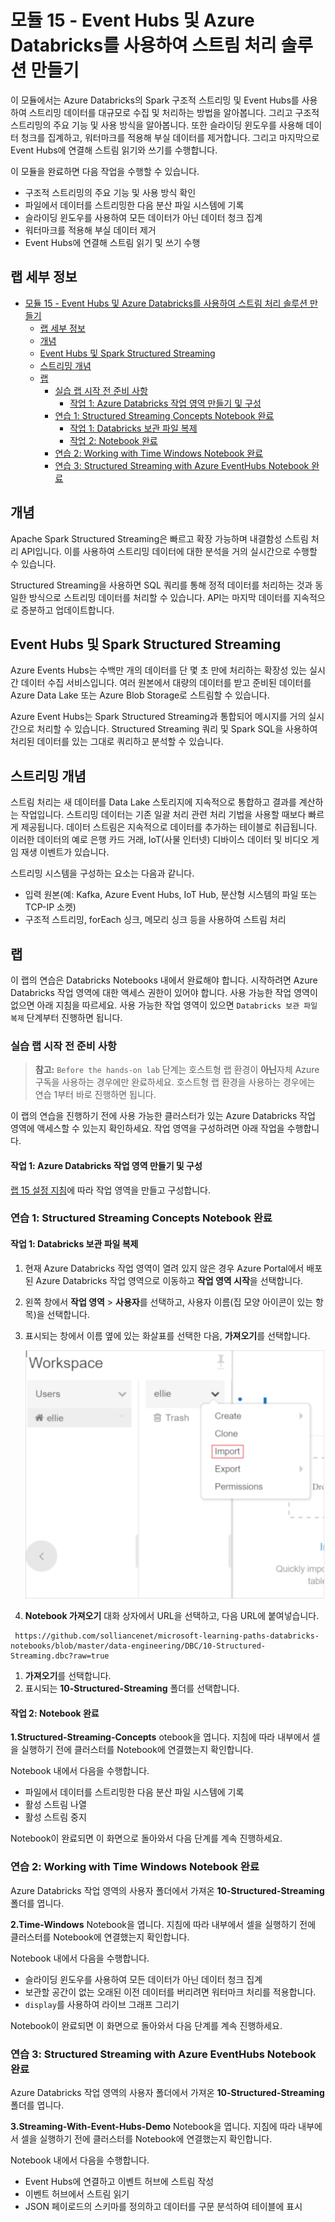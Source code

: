 ﻿# 모듈 15 - Event Hubs 및 Azure Databricks를 사용하여 스트림 처리 솔루션 만들기

이 모듈에서는 Azure Databricks의 Spark 구조적 스트리밍 및 Event Hubs를 사용하여 스트리밍 데이터를 대규모로 수집 및 처리하는 방법을 알아봅니다. 그리고 구조적 스트리밍의 주요 기능 및 사용 방식을 알아봅니다. 또한 슬라이딩 윈도우를 사용해 데이터 청크를 집계하고, 워터마크를 적용해 부실 데이터를 제거합니다. 그리고 마지막으로 Event Hubs에 연결해 스트림 읽기와 쓰기를 수행합니다.

이 모듈을 완료하면 다음 작업을 수행할 수 있습니다.

- 구조적 스트리밍의 주요 기능 및 사용 방식 확인
- 파일에서 데이터를 스트리밍한 다음 분산 파일 시스템에 기록
- 슬라이딩 윈도우를 사용하여 모든 데이터가 아닌 데이터 청크 집계
- 워터마크를 적용해 부실 데이터 제거
- Event Hubs에 연결해 스트림 읽기 및 쓰기 수행

## 랩 세부 정보

- [모듈 15 - Event Hubs 및 Azure Databricks를 사용하여 스트림 처리 솔루션 만들기](#module-15---create-a-stream-processing-solution-with-event-hubs-and-azure-databricks)
  - [랩 세부 정보](#lab-details)
  - [개념](#concepts)
  - [Event Hubs 및 Spark Structured Streaming](#event-hubs-and-spark-structured-streaming)
  - [스트리밍 개념](#streaming-concepts)
  - [랩](#lab)
    - [실습 랩 시작 전 준비 사항](#before-the-hands-on-lab)
      - [작업 1: Azure Databricks 작업 영역 만들기 및 구성](#task-1-create-and-configure-the-azure-databricks-workspace)
    - [연습 1: Structured Streaming Concepts Notebook 완료](#exercise-1-complete-the-structured-streaming-concepts-notebook)
      - [작업 1: Databricks 보관 파일 복제](#task-1-clone-the-databricks-archive)
      - [작업 2: Notebook 완료](#task-2-complete-the-notebook)
    - [연습 2: Working with Time Windows Notebook 완료](#exercise-2-complete-the-working-with-time-windows-notebook)
    - [연습 3: Structured Streaming with Azure EventHubs Notebook 완료](#exercise-3-complete-the-structured-streaming-with-azure-eventhubs-notebook)

## 개념

Apache Spark Structured Streaming은 빠르고 확장 가능하며 내결함성 스트림 처리 API입니다. 이를 사용하여 스트리밍 데이터에 대한 분석을 거의 실시간으로 수행할 수 있습니다.

Structured Streaming을 사용하면 SQL 쿼리를 통해 정적 데이터를 처리하는 것과 동일한 방식으로 스트리밍 데이터를 처리할 수 있습니다. API는 마지막 데이터를 지속적으로 증분하고 업데이트합니다.

## Event Hubs 및 Spark Structured Streaming

Azure Events Hubs는 수백만 개의 데이터를 단 몇 초 만에 처리하는 확장성 있는 실시간 데이터 수집 서비스입니다. 여러 원본에서 대량의 데이터를 받고 준비된 데이터를 Azure Data Lake 또는 Azure Blob Storage로 스트림할 수 있습니다.

Azure Event Hubs는 Spark Structured Streaming과 통합되어 메시지를 거의 실시간으로 처리할 수 있습니다. Structured Streaming 쿼리 및 Spark SQL을 사용하여 처리된 데이터를 있는 그대로 쿼리하고 분석할 수 있습니다.

## 스트리밍 개념

스트림 처리는 새 데이터를 Data Lake 스토리지에 지속적으로 통합하고 결과를 계산하는 작업입니다. 스트리밍 데이터는 기존 일괄 처리 관련 처리 기법을 사용할 때보다 빠르게 제공됩니다. 데이터 스트림은 지속적으로 데이터를 추가하는 테이블로 취급됩니다. 이러한 데이터의 예로 은행 카드 거래, IoT(사물 인터넷) 디바이스 데이터 및 비디오 게임 재생 이벤트가 있습니다.

스트리밍 시스템을 구성하는 요소는 다음과 같니다.

- 입력 원본(예: Kafka, Azure Event Hubs, IoT Hub, 분산형 시스템의 파일 또는 TCP-IP 소켓)
- 구조적 스트리밍, forEach 싱크, 메모리 싱크 등을 사용하여 스트림 처리

## 랩

이 랩의 연습은 Databricks Notebooks 내에서 완료해야 합니다. 시작하려면 Azure Databricks 작업 영역에 대한 액세스 권한이 있어야 합니다. 사용 가능한 작업 영역이 없으면 아래 지침을 따르세요. 사용 가능한 작업 영역이 있으면 `Databricks 보관 파일 복제` 단계부터 진행하면 됩니다.

### 실습 랩 시작 전 준비 사항

> **참고:** `Before the hands-on lab` 단계는 호스트형 랩 환경이 **아닌**자체 Azure 구독을 사용하는 경우에만 완료하세요. 호스트형 랩 환경을 사용하는 경우에는 연습 1부터 바로 진행하면 됩니다.

이 랩의 연습을 진행하기 전에 사용 가능한 클러스터가 있는 Azure Databricks 작업 영역에 액세스할 수 있는지 확인하세요. 작업 영역을 구성하려면 아래 작업을 수행합니다.

#### 작업 1: Azure Databricks 작업 영역 만들기 및 구성

[랩 15 설정 지침](https://github.com/solliancenet/microsoft-data-engineering-ilt-deploy/blob/main/setup/15/lab-01-setup.md)에 따라 작업 영역을 만들고 구성합니다.

### 연습 1: Structured Streaming Concepts Notebook 완료

#### 작업 1: Databricks 보관 파일 복제

1. 현재 Azure Databricks 작업 영역이 열려 있지 않은 경우 Azure Portal에서 배포된 Azure Databricks 작업 영역으로 이동하고 **작업 영역 시작**을 선택합니다.
1. 왼쪽 창에서 **작업 영역** > **사용자**를 선택하고, 사용자 이름(집 모양 아이콘이 있는 항목)을 선택합니다.
1. 표시되는 창에서 이름 옆에 있는 화살표를 선택한 다음, **가져오기**를 선택합니다.

    ![보관 파일을 가져오는 메뉴 옵션](media/import-archive.png)

1. **Notebook 가져오기** 대화 상자에서 URL을 선택하고, 다음 URL에 붙여넣습니다.

 ```
  https://github.com/solliancenet/microsoft-learning-paths-databricks-notebooks/blob/master/data-engineering/DBC/10-Structured-Streaming.dbc?raw=true
 ```

1. **가져오기**를 선택합니다.
1. 표시되는 **10-Structured-Streaming** 폴더를 선택합니다.

#### 작업 2: Notebook 완료

**1.Structured-Streaming-Concepts** otebook을 엽니다. 지침에 따라 내부에서 셀을 실행하기 전에 클러스터를 Notebook에 연결했는지 확인합니다.

Notebook 내에서 다음을 수행합니다.

- 파일에서 데이터를 스트리밍한 다음 분산 파일 시스템에 기록
- 활성 스트림 나열
- 활성 스트림 중지

Notebook이 완료되면 이 화면으로 돌아와서 다음 단계를 계속 진행하세요.

### 연습 2: Working with Time Windows Notebook 완료

Azure Databricks 작업 영역의 사용자 폴더에서 가져온 **10-Structured-Streaming** 폴더를 엽니다.

**2.Time-Windows** Notebook을 엽니다. 지침에 따라 내부에서 셀을 실행하기 전에 클러스터를 Notebook에 연결했는지 확인합니다.

Notebook 내에서 다음을 수행합니다.

- 슬라이딩 윈도우를 사용하여 모든 데이터가 아닌 데이터 청크 집계
- 보관할 공간이 없는 오래된 이전 데이터를 버리려면 워터마크 처리를 적용합니다.
- `display`를 사용하여 라이브 그래프 그리기

Notebook이 완료되면 이 화면으로 돌아와서 다음 단계를 계속 진행하세요.

### 연습 3: Structured Streaming with Azure EventHubs Notebook 완료

Azure Databricks 작업 영역의 사용자 폴더에서 가져온 **10-Structured-Streaming** 폴더를 엽니다.

**3.Streaming-With-Event-Hubs-Demo** Notebook을 엽니다. 지침에 따라 내부에서 셀을 실행하기 전에 클러스터를 Notebook에 연결했는지 확인합니다.

Notebook 내에서 다음을 수행합니다.

- Event Hubs에 연결하고 이벤트 허브에 스트림 작성
- 이벤트 허브에서 스트림 읽기
- JSON 페이로드의 스키마를 정의하고 데이터를 구문 분석하여 테이블에 표시
